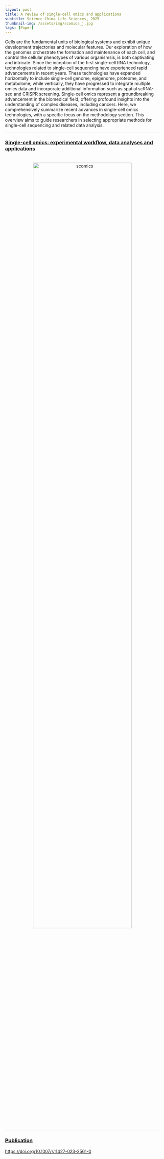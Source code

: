 ```yaml
---
layout: post
title: A review of single-cell omics and applications
subtitle: Science China Life Sciences, 2025
thumbnail-img: /assets/img/scomics_j.jpg
tags: [Paper]
---
```


Cells are the fundamental units of biological systems and exhibit unique development trajectories and molecular features. Our exploration of how the genomes orchestrate the formation and maintenance of each cell, and control the cellular phenotypes of various organismsis, is both captivating and intricate. Since the inception of the first single-cell RNA technology, technologies related to single-cell sequencing have experienced rapid advancements in recent years. These technologies have expanded horizontally to include single-cell genome, epigenome, proteome, and metabolome, while vertically, they have progressed to integrate multiple omics data and incorporate additional information such as spatial scRNA-seq and CRISPR screening. Single-cell omics represent a groundbreaking advancement in the biomedical field, offering profound insights into the understanding of complex diseases, including cancers. Here, we comprehensively summarize recent advances in single-cell omics technologies, with a specific focus on the methodology section. This overview aims to guide researchers in selecting appropriate methods for single-cell sequencing and related data analysis.

<hr style="max-width:100%;height:1px;background:#eaeaea;border:none;">

<h3><a href="https://doi.org/10.1007/s11427-023-2561-0">Single-cell omics: experimental workflow, data analyses and applications</a></h3>
<div style="text-align: center;padding-top: 20px;padding-bottom: 20px;">
  <a href="https://doi.org/10.1007/s11427-023-2561-0">
  <img src="https://github.com/user-attachments/assets/0e7c3f2a-9bb7-4059-87b6-8de7b7681c4f" alt="scomics" style="width: 80%; height: auto;transition: transform 0.3s ease;" onmouseover="this.style.transform='scale(1.05)'" onmouseout="this.style.transform='scale(1)'" />
  </a>
</div>

<hr style="max-width:100%;height:1px;background:#eaeaea;border:none;">

<h3><a href="https://doi.org/10.1007/s11427-023-2561-0">Publication</a></h3>
<div>
<a href="https://doi.org/10.1007/s11427-023-2561-0">https://doi.org/10.1007/s11427-023-2561-0</a>
</div>
